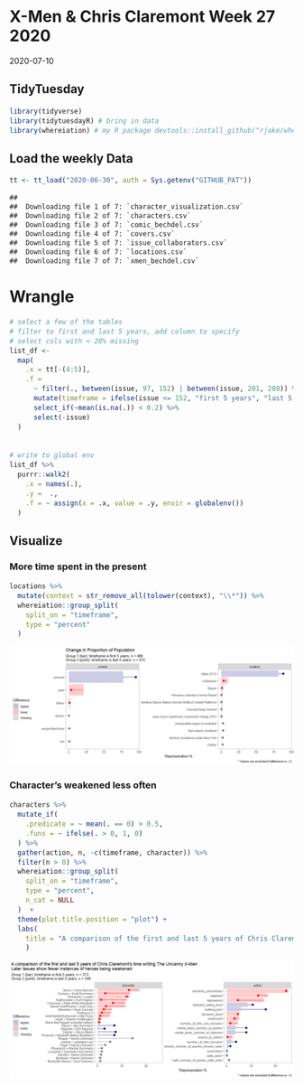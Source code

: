 X-Men & Chris Claremont Week 27 2020
================
2020-07-10

## TidyTuesday

``` r
library(tidyverse)
library(tidytuesdayR) # bring in data
library(whereiation) # my R package devtools::install_github("rjake/whereiaton")
```

## Load the weekly Data

``` r
tt <- tt_load("2020-06-30", auth = Sys.getenv("GITHUB_PAT"))
```

    ## 
    ##  Downloading file 1 of 7: `character_visualization.csv`
    ##  Downloading file 2 of 7: `characters.csv`
    ##  Downloading file 3 of 7: `comic_bechdel.csv`
    ##  Downloading file 4 of 7: `covers.csv`
    ##  Downloading file 5 of 7: `issue_collaborators.csv`
    ##  Downloading file 6 of 7: `locations.csv`
    ##  Downloading file 7 of 7: `xmen_bechdel.csv`

# Wrangle

``` r
# select a few of the tables
# filter to first and last 5 years, add column to specify
# select cols with < 20% missing
list_df <- 
  map(
    .x = tt[-(4:5)], 
    .f = 
      ~ filter(., between(issue, 97, 152) | between(issue, 201, 280)) %>% 
      mutate(timeframe = ifelse(issue <= 152, "first 5 years", "last 5 years")) %>% 
      select_if(~mean(is.na(.)) < 0.2) %>% 
      select(-issue)
  )


# write to global env
list_df %>% 
  purrr::walk2(
    .x = names(.),
    .y =  .,
    .f = ~ assign(x = .x, value = .y, envir = globalenv())
  )
```

## Visualize

### More time spent in the present

``` r
locations %>% 
  mutate(context = str_remove_all(tolower(context), "\\*")) %>% 
  whereiation::group_split(
    split_on = "timeframe",
    type = "percent"
  )
```

![](2020_27_Xmen_files/figure-gfm/locations-1.png)<!-- -->

### Character’s weakened less often

``` r
characters %>% 
  mutate_if(
    .predicate = ~ mean(. == 0) > 0.5, 
    .funs = ~ ifelse(. > 0, 1, 0)
  ) %>% 
  gather(action, n, -c(timeframe, character)) %>% 
  filter(n > 0) %>%
  whereiation::group_split(
    split_on = "timeframe",
    type = "percent",
    n_cat = NULL
  )  +
  theme(plot.title.position = "plot") +
  labs(
    title = "A comparison of the first and last 5 years of Chris Claremont's time writing The Uncanny X-Men\nLater issues show fewer instances of heroes being weakened"
    )
```

![](2020_27_Xmen_files/figure-gfm/unnamed-chunk-1-1.png)<!-- -->
